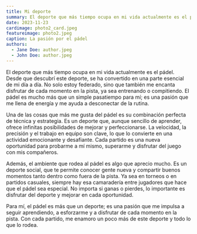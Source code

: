 ```yaml
---
title: Mi deporte
summary: El deporte que más tiempo ocupa en mi vida actualmente es el pádel. Desde que descubrí este deporte, se ha convertido en una parte esencial de mi día a día. No solo estoy federado, sino que también me encanta disfrutar de cada momento en la pista, ya sea entrenando o compitiendo. El pádel es mucho más que un simple pasatiempo para mí; es una pasión que me llena de energía y me ayuda a desconectar de la rutina.
date: 2023-11-23
cardimage: photo2_card.jpeg
featureimage: photo2.jpeg
caption: La pasión por el pádel
authors:
  - Jane Doe: author.jpeg
  - John Doe: author.jpeg
---
```


El deporte que más tiempo ocupa en mi vida actualmente es el pádel. Desde que descubrí este deporte, se ha convertido en una parte esencial de mi día a día. No solo estoy federado, sino que también me encanta disfrutar de cada momento en la pista, ya sea entrenando o compitiendo. El pádel es mucho más que un simple pasatiempo para mí; es una pasión que me llena de energía y me ayuda a desconectar de la rutina.

Una de las cosas que más me gusta del pádel es su combinación perfecta de técnica y estrategia. Es un deporte que, aunque sencillo de aprender, ofrece infinitas posibilidades de mejorar y perfeccionarse. La velocidad, la precisión y el trabajo en equipo son clave, lo que lo convierte en una actividad emocionante y desafiante. Cada partido es una nueva oportunidad para probarme a mí mismo, superarme y disfrutar del juego con mis compañeros.

Además, el ambiente que rodea al pádel es algo que aprecio mucho. Es un deporte social, que te permite conocer gente nueva y compartir buenos momentos tanto dentro como fuera de la pista. Ya sea en torneos o en partidos casuales, siempre hay esa camaradería entre jugadores que hace que el pádel sea especial. No importa si ganas o pierdes, lo importante es disfrutar del deporte y mejorar en cada oportunidad.

Para mí, el pádel es más que un deporte; es una pasión que me impulsa a seguir aprendiendo, a esforzarme y a disfrutar de cada momento en la pista. Con cada partido, me enamoro un poco más de este deporte y todo lo que lo rodea.